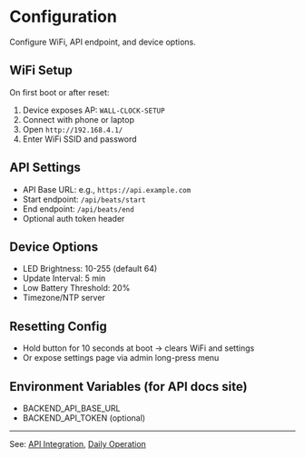 # Configuration

Configure WiFi, API endpoint, and device options.

## WiFi Setup
On first boot or after reset:
1. Device exposes AP: `WALL-CLOCK-SETUP`
2. Connect with phone or laptop
3. Open `http://192.168.4.1/`
4. Enter WiFi SSID and password

## API Settings
- API Base URL: e.g., `https://api.example.com`
- Start endpoint: `/api/beats/start`
- End endpoint: `/api/beats/end`
- Optional auth token header

## Device Options
- LED Brightness: 10-255 (default 64)
- Update Interval: 5 min
- Low Battery Threshold: 20%
- Timezone/NTP server

## Resetting Config
- Hold button for 10 seconds at boot → clears WiFi and settings
- Or expose settings page via admin long-press menu

## Environment Variables (for API docs site)
- BACKEND_API_BASE_URL
- BACKEND_API_TOKEN (optional)

---

See: [API Integration](api-integration.md), [Daily Operation](../usage/daily-operation.md)
